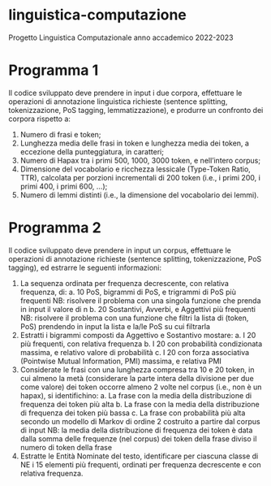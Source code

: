 # linguistica-computazione
Progetto Linguistica Computazionale anno accademico 2022-2023
# Programma 1
Il codice sviluppato deve prendere in input i due corpora, effettuare le operazioni di
annotazione linguistica richieste (sentence splitting, tokenizzazione, PoS tagging,
lemmatizzazione), e produrre un confronto dei corpora rispetto a:
1) Numero di frasi e token;
2) Lunghezza media delle frasi in token e lunghezza media dei token, a eccezione della
punteggiatura, in caratteri;
3) Numero di Hapax tra i primi 500, 1000, 3000 token, e nell’intero corpus;
4) Dimensione del vocabolario e ricchezza lessicale (Type-Token Ratio, TTR), calcolata
per porzioni incrementali di 200 token (i.e., i primi 200, i primi 400, i primi 600, …);
5) Numero di lemmi distinti (i.e., la dimensione del vocabolario dei lemmi).
# Programma 2
Il codice sviluppato deve prendere in input un corpus, effettuare le operazioni di
annotazione richieste (sentence splitting, tokenizzazione, PoS tagging), ed estrarre le
seguenti informazioni:
1) La sequenza ordinata per frequenza decrescente, con relativa frequenza, di:
a. 10 PoS, bigrammi di PoS, e trigrammi di PoS più frequenti
NB: risolvere il problema con una singola funzione che prenda in input il
valore di n
b. 20 Sostantivi, Avverbi, e Aggettivi più frequenti
NB: risolvere il problema con una funzione che filtri la lista di (token, PoS)
prendendo in input la lista e la/le PoS su cui filtrarla
2) Estratti i bigrammi composti da Aggettivo e Sostantivo mostare:
a. I 20 più frequenti, con relativa frequenza
b. I 20 con probabilità condizionata massima, e relativo valore di probabilità
c. I 20 con forza associativa (Pointwise Mutual Information, PMI) massima, e
relativa PMI
3) Considerate le frasi con una lunghezza compresa tra 10 e 20 token, in cui almeno la
metà (considerare la parte intera della divisione per due come valore) dei token
occorre almeno 2 volte nel corpus (i.e., non è un hapax), si identifichino:
a. La frase con la media della distribuzione di frequenza dei token più alta
b. La frase con la media della distribuzione di frequenza dei token più bassa
c. La frase con probabilità più alta secondo un modello di Markov di ordine 2
costruito a partire dal corpus di input
NB: la media della distribuzione di frequenza dei token è data dalla somma
delle frequenze (nel corpus) dei token della frase diviso il numero di token
della frase
4) Estratte le Entità Nominate del testo, identificare per ciascuna classe di NE i 15
elementi più frequenti, ordinati per frequenza decrescente e con relativa frequenza.
